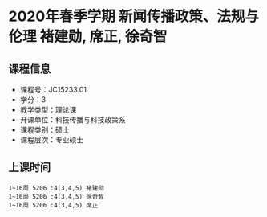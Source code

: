 # 2020年春季学期 新闻传播政策、法规与伦理 褚建勋, 席正, 徐奇智






## 课程信息

- 课程号：JC15233.01
- 学分：3
- 教学类型：理论课
- 开课单位：科技传播与科技政策系
- 课程类别：硕士
- 课程层次：专业硕士

## 上课时间

```
1~16周 5206 :4(3,4,5) 褚建勋
1~16周 5206 :4(3,4,5) 徐奇智
1~16周 5206 :4(3,4,5) 席正
```

